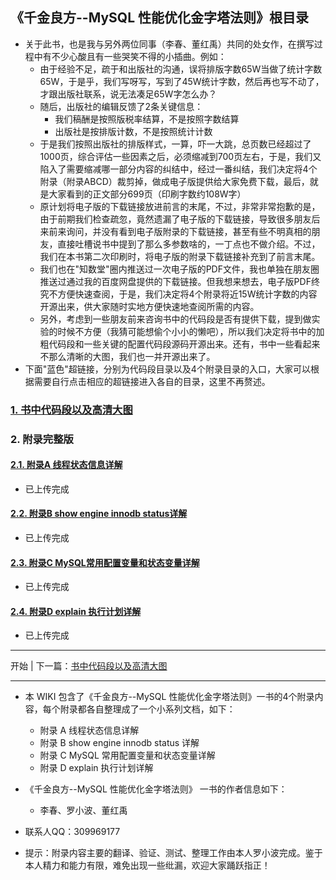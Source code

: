 ## 《千金良方--MySQL 性能优化金字塔法则》根目录
* 关于此书，也是我与另外两位同事（李春、董红禹）共同的处女作，在撰写过程中有不少心酸且有一些哭笑不得的小插曲。例如：
  * 由于经验不足，疏于和出版社的沟通，误将排版字数65W当做了统计字数65W，于是乎，我们写呀写，写到了45W统计字数，然后再也写不动了，才跟出版社联系，说无法凑足65W字怎么办？
  * 随后，出版社的编辑反馈了2条关键信息：
    * 我们稿酬是按照版税率结算，不是按照字数结算
    * 出版社是按排版计数，不是按照统计计数
  * 于是我们按照出版社的排版样式，一算，吓一大跳，总页数已经超过了1000页，综合评估一些因素之后，必须缩减到700页左右，于是，我们又陷入了需要缩减哪一部分内容的纠结中，经过一番纠结，我们决定将4个附录（附录ABCD）裁剪掉，做成电子版提供给大家免费下载，最后，就是大家看到的正文部分699页（印刷字数约108W字）
  * 原计划将电子版的下载链接放进前言的末尾，不过，非常非常抱歉的是，由于前期我们检查疏忽，竟然遗漏了电子版的下载链接，导致很多朋友后来前来询问，并没有看到电子版附录的下载链接，甚至有些不明真相的朋友，直接吐槽说书中提到了那么多参数啥的，一丁点也不做介绍。不过，我们在本书第二次印刷时，将电子版的附录下载链接补充到了前言末尾。
  * 我们也在"知数堂"圈内推送过一次电子版的PDF文件，我也单独在朋友圈推送过通过我的百度网盘提供的下载链接。但我想来想去，电子版PDF终究不方便快速查阅，于是，我们决定将4个附录将近15W统计字数的内容开源出来，供大家随时实地方便快速地查阅所需的内容。
  * 另外，考虑到一些朋友前来咨询书中的代码段是否有提供下载，提到做实验的时候不方便（我猜可能想偷个小小的懒吧），所以我们决定将书中的加粗代码段和一些关键的配置代码段源码开源出来。还有，书中一些看起来不那么清晰的大图，我们也一并开源出来了。
* 下面"蓝色"超链接，分别为代码段目录以及4个附录目录的入口，大家可以根据需要自行点击相应的超链接进入各自的目录，这里不再赘述。

### [1. 书中代码段以及高清大图](https://github.com/xiaoboluo768/qianjinliangfang/wiki/%E4%B9%A6%E4%B8%AD%E4%BB%A3%E7%A0%81%E6%AE%B5%E4%BB%A5%E5%8F%8A%E9%AB%98%E6%B8%85%E5%A4%A7%E5%9B%BE)

### 2. 附录完整版

#### [2.1. 附录A 线程状态信息详解](https://github.com/xiaoboluo768/qianjinliangfang-The-appendix/wiki/%E9%99%84%E5%BD%95A-%E7%BA%BF%E7%A8%8B%E7%8A%B6%E6%80%81%E4%BF%A1%E6%81%AF%E8%AF%A6%E8%A7%A3)
 * 已上传完成

#### [2.2. 附录B show engine innodb status详解](https://github.com/xiaoboluo768/qianjinliangfang-The-appendix/wiki/%E9%99%84%E5%BD%95B-show-engine-innodb-status%E8%AF%A6%E8%A7%A3)
 * 已上传完成

#### [2.3. 附录C MySQL常用配置变量和状态变量详解](https://github.com/xiaoboluo768/qianjinliangfang-The-appendix/wiki/%E9%99%84%E5%BD%95C-MySQL%E5%B8%B8%E7%94%A8%E9%85%8D%E7%BD%AE%E5%8F%98%E9%87%8F%E5%92%8C%E7%8A%B6%E6%80%81%E5%8F%98%E9%87%8F%E8%AF%A6%E8%A7%A3)
  * 已上传完成

#### [2.4. 附录D explain 执行计划详解](https://github.com/xiaoboluo768/qianjinliangfang-The-appendix/wiki/%E9%99%84%E5%BD%95D-explain-%E6%89%A7%E8%A1%8C%E8%AE%A1%E5%88%92%E8%AF%A6%E8%A7%A3)
  * 已上传完成

------

开始 | 下一篇：[书中代码段以及高清大图](https://github.com/xiaoboluo768/qianjinliangfang/wiki/%E4%B9%A6%E4%B8%AD%E4%BB%A3%E7%A0%81%E6%AE%B5%E4%BB%A5%E5%8F%8A%E9%AB%98%E6%B8%85%E5%A4%A7%E5%9B%BE)

------

* 本 WIKI 包含了《千金良方--MySQL 性能优化金字塔法则》一书的4个附录内容，每个附录都各自整理成了一个小系列文档，如下：
  * 附录 A 线程状态信息详解
  * 附录 B show engine innodb status 详解
  * 附录 C MySQL 常用配置变量和状态变量详解
  * 附录 D explain 执行计划详解

* 《千金良方--MySQL 性能优化金字塔法则》 一书的作者信息如下：
  * 李春、罗小波、董红禹
* 联系人QQ：309969177
* 提示：附录内容主要的翻译、验证、测试、整理工作由本人罗小波完成。鉴于本人精力和能力有限，难免出现一些纰漏，欢迎大家踊跃指正！
